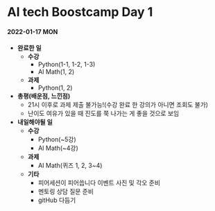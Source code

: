 # AI tech Boostcamp Day 1

#### 2022-01-17 MON

- **완료한 일**
  - **수강**
    - Python(1-1, 1-2, 1-3)
    - AI Math(1, 2)
  - **과제**
    - Python(1, 2)
- **총평(배운점, 느낀점)**
  - 21시 이후로 과제 제출 불가능!(수강 완료 한 강의가 아니면 조회도 불가)
  - 난이도 여유가 있을 때 진도를 쭉 나가는 게 좋을 것으로 보임
- **내일해야될 일**
  - **수강**
    - Python(~5강)
    - AI Math(~4강)
  - **과제**
    - AI Math(퀴즈 1, 2, 3~4)
  - **기타**
    - 피어세션이 피어씁니다 이벤트 사진 및 각오 준비
    - 멘토링 상담 질문 준비
    - gitHub 다듬기
